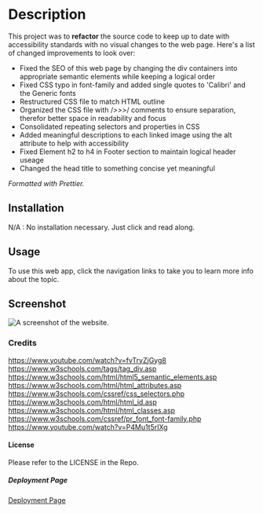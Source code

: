 # Description
This project was to **refactor** the source code to keep up to date with accessibility standards with no visual changes to the web page.
Here's a list of changed improvements to look over:

- Fixed the SEO of this web page by changing the div containers into appropriate semantic elements while keeping a logical order
- Fixed CSS typo in font-family and added single quotes to 'Calibri' and the Generic fonts
- Restructured CSS file to match HTML outline
- Organized the CSS file with /*>>>*/ comments to ensure separation, therefor better space in readability and focus
- Consolidated repeating selectors and properties in CSS
- Added meaningful descriptions to each linked image using the alt attribute to help with accessibility
- Fixed Element h2 to h4 in Footer section to maintain logical header useage
- Changed the head title to something concise yet meaningful

*Formatted with Prettier.*

## Installation
N/A : No installation necessary. Just click and read along.

## Usage
To use this web app, click the navigation links to take you to learn more info about the topic.

## Screenshot
![A screenshot of the website.](./assets/images/screenshot.png)

### Credits
https://www.youtube.com/watch?v=fvTryZjGyg8
https://www.w3schools.com/tags/tag_div.asp
https://www.w3schools.com/html/html5_semantic_elements.asp
https://www.w3schools.com/html/html_attributes.asp
https://www.w3schools.com/cssref/css_selectors.php
https://www.w3schools.com/html/html_id.asp
https://www.w3schools.com/html/html_classes.asp
https://www.w3schools.com/cssref/pr_font_font-family.php
https://www.youtube.com/watch?v=P4Mu1t5rIXg

#### License
Please refer to the LICENSE in the Repo.

##### Deployment Page
[Deployment Page](https://davidmichaelmackey.github.io/code-refactor/)
